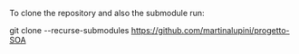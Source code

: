To clone the repository and also the submodule run:

git clone --recurse-submodules https://github.com/martinalupini/progetto-SOA
